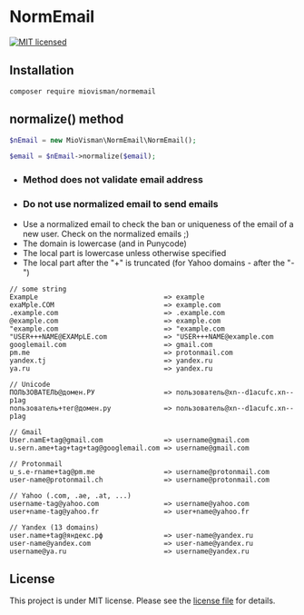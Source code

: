 # NormEmail

[![MIT licensed](https://img.shields.io/badge/license-MIT-blue.svg)](LICENSE)

## Installation
```
composer require miovisman/normemail
```

## normalize() method
``` php
$nEmail = new MioVisman\NormEmail\NormEmail();

$email = $nEmail->normalize($email);
```

* ### Method does not validate email address
* ### Do not use normalized email to send emails
* Use a normalized email to check the ban or uniqueness of the email of a new user. Check on the normalized emails ;)
* The domain is lowercase (and in Punycode)
* The local part is lowercase unless otherwise specified
* The local part after the "+" is truncated (for Yahoo domains - after the "-")

```
// some string
ExampLe                               => example
exaMple.COM                           => example.com
.example.com                          => .example.com
@example.com                          => example.com
"example.com                          => "example.com
"USER+++NAME@EXAMpLE.com              => "USER+++NAME@example.com
googlemail.com                        => gmail.com
pm.me                                 => protonmail.com
yandex.tj                             => yandex.ru
ya.ru                                 => yandex.ru

// Unicode
ПОЛЬЗОВАТЕЛЬ@домен.РУ                 => пользователь@xn--d1acufc.xn--p1ag
пользователь+тег@домен.ру             => пользователь@xn--d1acufc.xn--p1ag

// Gmail
User.namE+tag@gmail.com               => username@gmail.com
u.sern.ame+tag+tag+tag@googlemail.com => username@gmail.com

// Protonmail
u_s.e-rname+tag@pm.me                 => username@protonmail.com
user-name@protonmail.ch               => username@protonmail.com

// Yahoo (.com, .ae, .at, ...)
username-tag@yahoo.com                => username@yahoo.com
user+name-tag@yahoo.fr                => user+name@yahoo.fr

// Yandex (13 domains)
user.name+tag@яндекс.рф               => user-name@yandex.ru
user-name@yandex.com                  => user-name@yandex.ru
username@ya.ru                        => username@yandex.ru
```


## License

This project is under MIT license. Please see the [license file](LICENSE) for details.
